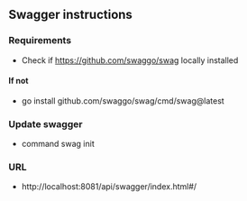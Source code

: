 ## Swagger instructions

### Requirements
- Check if https://github.com/swaggo/swag locally installed

#### If not 
 - go install github.com/swaggo/swag/cmd/swag@latest

 ### Update swagger
 - command swag init

 ### URL
 - http://localhost:8081/api/swagger/index.html#/
